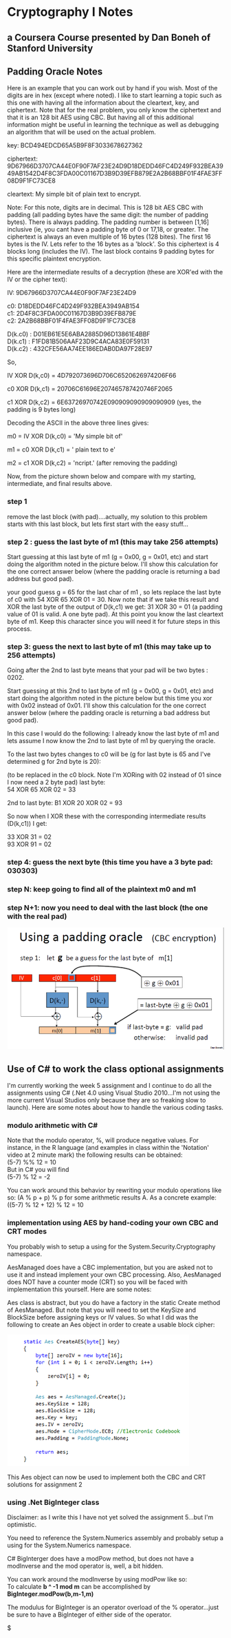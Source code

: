 # Cryptography I Notes

## a Coursera Course presented by Dan Boneh of Stanford University

## Padding Oracle Notes

Here is an example that you can work out by hand if you wish. Most of the digits are in hex (except where noted).
I like to start learning a topic such as this one with having all the information about the cleartext, key, and ciphertext. Note that for the real problem, you only know the ciphertext and that it is an 128 bit AES using CBC. But having all of this additional information might be useful in learning the technique as well as debugging an algorithm that will be used on the actual problem.

key: BCD494EDCD65A5B9F8F3033678627362

ciphertext: 9D67966D3707CA44E0F90F7AF23E24D9D18DEDD46FC4D249F932BEA3949AB1542D4F8C3FDA00C01167D3B9D39EFB879E2A2B68BBF01F4FAE3FF08D9F1FC73CE8

cleartext: My simple bit of plain text to encrypt.

Note: For this note, digits are in decimal. This is 128 bit AES CBC with padding (all padding bytes have the same digit: the number of padding bytes).
      There is always padding. The padding number is between [1,16] inclusive (ie, you cant have a padding byte of 0 or 17,18, or greater.
      The ciphertext is always an even multiple of 16 bytes (128 bites). The first 16 bytes is the IV. Lets refer to the 16 bytes as a 'block'.
      So this ciphertext is 4 blocks long (includes the IV). The last block contains 9 padding bytes for this specific plaintext encryption.

Here are the intermediate results of a decryption (these are XOR'ed with the IV or the cipher text):

IV: 9D67966D3707CA44E0F90F7AF23E24D9  

c0: D18DEDD46FC4D249F932BEA3949AB154  
c1: 2D4F8C3FDA00C01167D3B9D39EFB879E  
c2: 2A2B68BBF01F4FAE3FF08D9F1FC73CE8  

D(k.c0) : D01EB61E5E6ABA2885D96D13861E4BBF  
D(k.c1) : F1FD81B506AAF23D9C4ACA83E0F59131  
D(k.c2) : 432CFE56AA74EE186EDAB0DA97F28E97  

So,

IV XOR D(k,c0) = 4D792073696D706C6520626974206F66  

c0 XOR D(k,c1) = 20706C61696E207465787420746F2065  

c1 XOR D(k,c2) = 6E63726970742E090909090909090909  (yes, the padding is 9 bytes long)  


Decoding the ASCII in the above three lines gives:

m0 = IV XOR D(k,c0) = 'My simple bit of'  

m1 = c0 XOR D(k,c1) = ' plain text to e'  

m2 = c1 XOR D(k,c2) = 'ncript.'  (after removing the padding)


Now, from the picture shown below and compare with my starting, intermediate, and final results above.


### step 1

remove the last block (with pad)....actually, my solution to this problem starts with this last block, but lets first start with the easy stuff...

### step 2 : guess the last byte of m1 (this may take 256 attempts)

Start guessing at this last byte of m1 (g = 0x00, g = 0x01, etc) and start doing the algorithm noted in the picture below. I'll show this calculation for the one correct answer below (where the padding oracle is returning a bad address but good pad).

your good guess g = 65 for the last char of m1 , so lets replace the last byte of c0 with
54 XOR 65 XOR 01 = 30. Now note that if we take this result and XOR  the last byte of the output of D(k,c1) we get:
31 XOR 30 = 01 (a padding value of 01 is valid. A one byte pad). At this point you know the last cleartext byte of m1. Keep this character since you will need it for future steps in this process.

### step 3: guess the next to last byte of m1 (this may take up to 256 attempts)

Going after the 2nd to last byte means that your pad will be two bytes : 0202.

Start guessing at this 2nd to last byte of m1 (g = 0x00, g = 0x01, etc) and start doing the algorithm noted in the picture below but this time you xor with 0x02 instead of 0x01. I'll show this calculation for the one correct answer below (where the padding oracle is returning a bad address but good pad).

In this case I would do the following: I already know the last byte of m1 and lets assume I now know the 2nd to last byte of m1 by querying the oracle.

To the last two bytes changes to c0 will be (g for last byte is 65 and I've determined g for 2nd byte is 20): 

(to be replaced in the c0 block. Note I'm XORing with 02 instead of 01 since I now need a 2 byte pad)
last byte:  
54 XOR 65 XOR 02 = 33

2nd to last byte: B1 XOR 20 XOR 02 = 93

So now when I XOR these with the corresponding intermediate results (D(k,c1)) I get:

33 XOR 31 = 02  
93 XOR 91 = 02  

### step 4: guess the next byte (this time you have a 3 byte pad: 030303)

### step N: keep going to find all of the plaintext m0 and m1

### step N+1: now you need to deal with the last block (the one with the real pad)

![alt text](https://github.com/pmPartch/CryptoI/raw/master/CBC_decode.PNG "AES with CBC")

## Use of C# to work the class optional assignments

I'm currently working the week 5 assignment and I continue to do all the assignments using C# (.Net 4.0 using Visual Studio 2010...I'm not using the more current Visual Studios only because they are so freaking slow to launch). Here are some notes about how to handle the various coding tasks.

### modulo arithmetic with C&#35;

Note that the modulo operator, %, will produce negative values. For instance, in the R language (and examples in class within the 'Notation' video at 2 minute mark) the following results can be obtained:  
(5-7) %% 12 = 10  
But in C# you will find  
(5-7) % 12 = -2  

You can work around this behavior by rewriting your modulo operations like so: (A % p + p) % p for some arithmetic results A. As a concrete example:  
((5-7) % 12 + 12) % 12 = 10

### implementation using AES by hand-coding your own CBC and CRT modes

You probably wish to setup a using for the System.Security.Cryptography namespace.

AesManaged does have a CBC implementation, but you are asked not to use it and instead implement your own CBC processing. Also, AesManaged does NOT have a counter mode (CRT) so you will be faced with implementation this yourself. Here are some notes:

Aes class is abstract, but you do have a factory in the static Create method of AesManaged.
But note that you will need to set the KeySize and BlockSize before assigning keys or IV values. So what I did was the following to create an Aes object in order to create a usable block cipher:

![alt text](https://github.com/pmPartch/CryptoI/raw/master/aes_factory.PNG "Aes Factory")

This Aes object can now be used to implement both the CBC and CRT solutions for assignment 2

### using .Net BigInteger class

Disclaimer: as I write this I have not yet solved the assignment 5...but I'm optimistic.

You need to reference the System.Numerics assembly and probably setup a using for the System.Numerics namespace.

C# BigInterger does have a modPow method, but does not have a modInverse and the mod operator is, well, a bit hidden.

You can work around the modInverse by using modPow like so:  
To calculate  __b ^ -1 mod m__ can be accomplished by __BigInteger.modPow(b,m-1,m)__

The modulus for BigInteger is an operator overload of the % operator...just be sure to have a BigInteger of either side of the operator.

$
